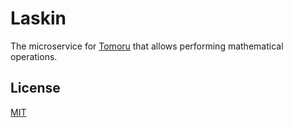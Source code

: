 # Laskin

The microservice for [Tomoru](https://tomoru.ru) that allows performing mathematical operations.

## License

[MIT](https://github.com/vsevolodbazhan/laskin/blob/master/LICENSE)
